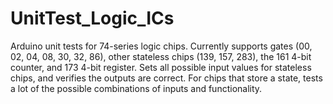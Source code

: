 # UnitTest_Logic_ICs
Arduino unit tests for 74-series logic chips. Currently supports gates (00, 02, 04, 08, 30, 32, 86), other stateless chips (139, 157, 283), the 161 4-bit counter, and 173 4-bit register. Sets all possible input values for stateless chips, and verifies the outputs are correct. For chips that store a state, tests a lot of the possible combinations of inputs and functionality.
